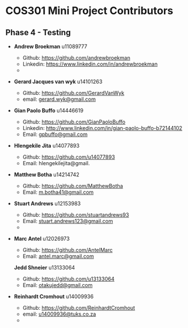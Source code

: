# COS301 Mini Project Contributors

## Phase 4 - Testing

* **Andrew Broekman** u11089777
  * Github: https://github.com/andrewbroekman
  * Linkedin: https://www.linkedin.com/in/andrewbroekman
  * 
  
* **Gerard Jacques van wyk** u14101263
  * Github: https://github.com/GerardVanWyk
  * email: gerard.wyk@gmail.com
  
* **Gian Paolo Buffo** u14446619
  * Github: https://github.com/GianPaoloBuffo
  * Linkedin: http://www.linkedin.com/in/gian-paolo-buffo-b72144102
  * Email: gpbuffo@gmail.com

* **Hlengekile Jita** u14077893
  * Github: https://github.com/u14077893
  * Email: hlengekilejita@gmail.

* **Matthew Botha** u14214742
  * Github: https://github.com/MatthewBotha
  * Email: m.botha41@gmail.com

* **Stuart Andrews** u12153983
  * Github: https://github.com/stuartandrews93
  * Email: stuart.andrews123@gmail.com
  * 
* **Marc Antel** u12026973
  * Github: https://github.com/AntelMarc
  * Email: antel.marc@gmail.com
  
  **Jedd Shneier** u13133064
  * Github: https://github.com/u13133064
  * Email: otakujedd@gmail.com
  
* **Reinhardt Cromhout** u14009936
  * Github: https://github.com/ReinhardtCromhout
  * email: u14009936@tuks.co.za
  *

